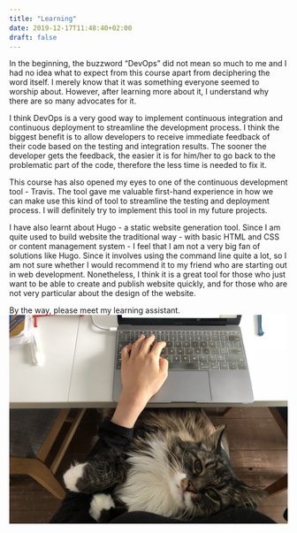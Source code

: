 ```yaml
---
title: "Learning"
date: 2019-12-17T11:48:40+02:00
draft: false
---
```


In the beginning, the buzzword “DevOps” did not mean so much to me and I had no idea what to expect from this course apart from deciphering the word itself. I merely know that it was something everyone seemed to worship about. However, after learning more about it, I understand why there are so many advocates for it.

I think DevOps is a very good way to implement continuous integration and continuous deployment to streamline the development process. I think the biggest benefit is to allow developers to receive immediate feedback of their code based on the testing and integration results. The sooner the developer gets the feedback, the easier it is for him/her to go back to the problematic part of the code, therefore the less time is needed to fix it.

This course has also opened my eyes to one of the continuous development tool - Travis. The tool gave me valuable first-hand experience in how we can make use this kind of tool to streamline the testing and deployment process. I will definitely try to implement this tool in my future projects.

I have also learnt about Hugo - a static website generation tool. Since I am quite used to build website the traditional way - with basic HTML and CSS or content management system - I feel that I am not a very big fan of solutions like Hugo. Since it involves using the command line quite a lot, so I am not sure whether I would recommend it to my friend who are starting out in web development. Nonetheless, I think it is a great tool for those who just want to be able to create and publish website quickly, and for those who are not very particular about the design of the website.

By the way, please meet my learning assistant.
![assistant](/blog/thatface.jpeg)
